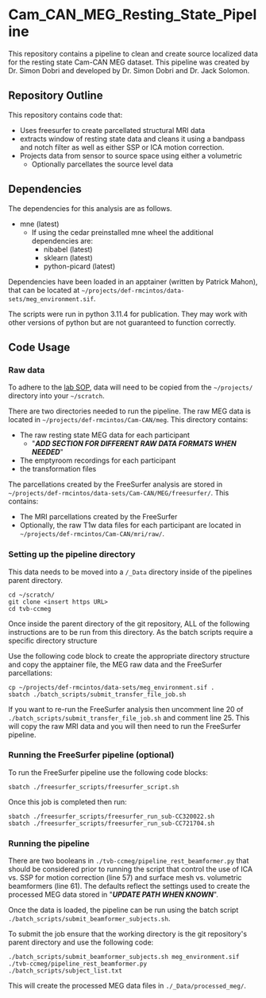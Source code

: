 # Cam_CAN_MEG_Resting_State_Pipeline

This repository contains a pipeline to clean and create source localized data for the resting state Cam-CAN MEG dataset. This pipeline was created by Dr. Simon Dobri and developed by Dr. Simon Dobri and Dr. Jack Solomon.

## Repository Outline

This repository contains code that:
- Uses freesurfer to create parcellated structural MRI data
- extracts window of resting state data and cleans it using a bandpass and notch filter as well as either SSP or ICA motion correction.
- Projects data from sensor to source space using either a volumetric
  - Optionally parcellates the source level data

## Dependencies

The dependencies for this analysis are as follows. 

- mne (latest)
  - If using the cedar preinstalled mne wheel the additional dependencies are:
    - nibabel (latest)
    - sklearn (latest)
    - python-picard (latest)
   
Dependencies have been loaded in an apptainer (written by Patrick Mahon), that can be located at `~/projects/def-rmcintos/data-sets/meg_environment.sif`.

The scripts were run in python 3.11.4 for publication. They may work with other versions of python but are not guaranteed to function correctly.

## Code Usage

### Raw data

To adhere to the [lab SOP](https://github.com/McIntosh-Lab/Standard-Operating-Procedures), data will need to be copied from the `~/projects/` directory into your `~/scratch`.

There are two directories needed to run the pipeline.
The raw MEG data is located in `~/projects/def-rmcintos/Cam-CAN/meg`. This directory contains:
  - The raw resting state MEG data for each participant
    - "**_ADD SECTION FOR DIFFERENT RAW DATA FORMATS WHEN NEEDED_**"
  - The emptyroom recordings for each participant
  - the transformation files

The parcellations created by the FreeSurfer analysis are stored in `~/projects/def-rmcintos/data-sets/Cam-CAN/MEG/freesurfer/`. This contains:
  - The MRI parcellations created by the FreeSurfer
  - Optionally, the raw T1w data files for each participant are located in `~/projects/def-rmcintos/Cam-CAN/mri/raw/`.

### Setting up the pipeline directory

This data needs to be moved into a `/_Data` directory inside of the pipelines parent directory.

```
cd ~/scratch/
git clone <insert https URL>
cd tvb-ccmeg
```

Once inside the parent directory of the git repository, ALL of the following instructions are to be run from this directory. As the batch scripts require a specific directory structure

Use the following code block to create the appropriate directory structure and copy the apptainer file, the MEG raw data and the FreeSurfer parcellations:

```
cp ~/projects/def-rmcintos/data-sets/meg_environment.sif .
sbatch ./batch_scripts/submit_transfer_file_job.sh  
```

If you want to re-run the FreeSurfer analysis then uncomment line 20 of `./batch_scripts/submit_transfer_file_job.sh` and comment line 25. This will copy the raw MRI data and you will then need to run the FreeSurfer pipeline.

### Running the FreeSurfer pipeline (optional)
To run the FreeSurfer pipeline use the following code blocks:

```
sbatch ./freesurfer_scripts/freesurfer_script.sh
```

Once this job is completed then run:

```
sbatch ./freesurfer_scripts/freesurfer_run_sub-CC320022.sh
sbatch ./freesurfer_scripts/freesurfer_run_sub-CC721704.sh
```

### Running the pipeline

There are two booleans in `./tvb-ccmeg/pipeline_rest_beamformer.py` that should be considered prior to running the script that control the use of ICA vs. SSP for motion correction (line 57) and surface mesh vs. volumetric beamformers (line 61). The defaults reflect the settings used to create the processed MEG data stored in "**_UPDATE PATH WHEN KNOWN_**".

Once the data is loaded, the pipeline can be run using the batch script `./batch_scripts/submit_beamformer_subjects.sh`.

To submit the job ensure that the working directory is the git repository's parent directory and use the following code:

```
./batch_scripts/submit_beamformer_subjects.sh meg_environment.sif ./tvb-ccmeg/pipeline_rest_beamformer.py ./batch_scripts/subject_list.txt
```

This will create the processed MEG data files in `./_Data/processed_meg/`.
